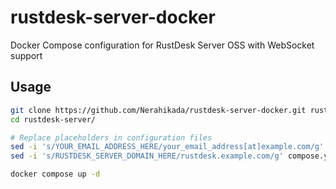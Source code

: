 # rustdesk-server-docker
Docker Compose configuration for RustDesk Server OSS with WebSocket support

## Usage

```bash
git clone https://github.com/Nerahikada/rustdesk-server-docker.git rustdesk-server
cd rustdesk-server/

# Replace placeholders in configuration files
sed -i 's/YOUR_EMAIL_ADDRESS_HERE/your_email_address[at]example.com/g' compose.yaml
sed -i 's/RUSTDESK_SERVER_DOMAIN_HERE/rustdesk.example.com/g' compose.yaml https.conf

docker compose up -d
```
